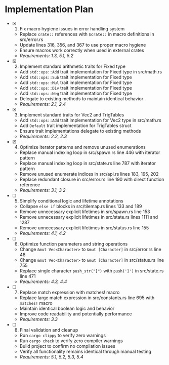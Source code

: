 # Implementation Plan

- [x] 1. Fix macro hygiene issues in error handling system

  - Replace `crate::` references with `$crate::` in macro definitions in src/error.rs
  - Update lines 316, 356, and 367 to use proper macro hygiene
  - Ensure macros work correctly when used in external crates
  - _Requirements: 1.3, 5.1, 5.2_

- [x] 2. Implement standard arithmetic traits for Fixed type

  - Add `std::ops::Add` trait implementation for Fixed type in src/math.rs
  - Add `std::ops::Sub` trait implementation for Fixed type
  - Add `std::ops::Mul` trait implementation for Fixed type
  - Add `std::ops::Div` trait implementation for Fixed type
  - Add `std::ops::Neg` trait implementation for Fixed type
  - Delegate to existing methods to maintain identical behavior
  - _Requirements: 2.1, 2.4_

- [x] 3. Implement standard traits for Vec2 and TrigTables

  - Add `std::ops::Add` trait implementation for Vec2 type in src/math.rs
  - Add `Default` trait implementation for TrigTables struct
  - Ensure trait implementations delegate to existing methods
  - _Requirements: 2.2, 2.3_

- [x] 4. Optimize iterator patterns and remove unused enumerations

  - Replace manual indexing loop in src/spawn.rs line 446 with iterator pattern
  - Replace manual indexing loop in src/state.rs line 787 with iterator pattern
  - Remove unused enumerate indices in src/api.rs lines 183, 195, 202
  - Replace redundant closure in src/error.rs line 190 with direct function reference
  - _Requirements: 3.1, 3.2_

- [ ] 5. Simplify conditional logic and lifetime annotations

  - Collapse `else if` blocks in src/tilemap.rs lines 133 and 189
  - Remove unnecessary explicit lifetimes in src/spawn.rs line 153
  - Remove unnecessary explicit lifetimes in src/state.rs lines 1111 and 1287
  - Remove unnecessary explicit lifetimes in src/status.rs line 155
  - _Requirements: 4.1, 4.2_

- [ ] 6. Optimize function parameters and string operations

  - Change `&mut Vec<Character>` to `&mut [Character]` in src/error.rs line 48
  - Change `&mut Vec<Character>` to `&mut [Character]` in src/status.rs line 755
  - Replace single character `push_str("]")` with `push(']')` in src/state.rs line 471
  - _Requirements: 4.3, 4.4_

- [ ] 7. Replace match expression with matches! macro

  - Replace large match expression in src/constants.rs line 695 with `matches!` macro
  - Maintain identical boolean logic and behavior
  - Improve code readability and potentially performance
  - _Requirements: 3.3_

- [ ] 8. Final validation and cleanup
  - Run `cargo clippy` to verify zero warnings
  - Run `cargo check` to verify zero compiler warnings
  - Build project to confirm no compilation issues
  - Verify all functionality remains identical through manual testing
  - _Requirements: 5.1, 5.2, 5.3, 5.4_

